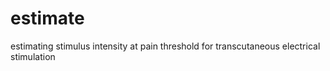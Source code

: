 # estimate
estimating stimulus intensity at pain threshold for transcutaneous electrical stimulation
